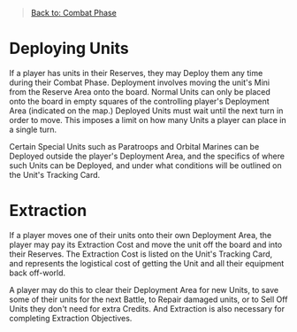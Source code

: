 > [Back to: Combat Phase](./CombatPhase.md)

# Deploying Units

If a player has units in their Reserves, they may Deploy them any time during their Combat Phase.  Deployment involves moving the unit's Mini from the Reserve Area onto the board.  Normal Units can only be placed onto the board in empty squares of the controlling player's Deployment Area (indicated on the map.)  Deployed Units must wait until the next turn in order to move.  This imposes a limit on how many Units a player can place in a single turn.   

Certain Special Units such as Paratroops and Orbital Marines can be Deployed outside the player's Deployment Area, and the specifics of where such Units can be Deployed, and under what conditions will be outlined on the Unit's Tracking Card.

# Extraction

If a player moves one of their units onto their own Deployment Area, the player may pay its Extraction Cost and move the unit off the board and into their Reserves.  The Extraction Cost is listed on the Unit's Tracking Card, and represents the logistical cost of getting the Unit and all their equipment back off-world. 

A player may do this to clear their Deployment Area for new Units, to save some of their units for the next Battle, to Repair damaged units, or to Sell Off Units they don't need for extra Credits. And Extraction is also necessary for completing Extraction Objectives.  
